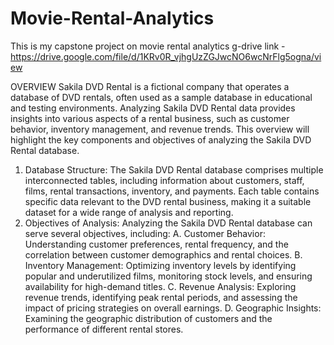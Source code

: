 # Movie-Rental-Analytics
This is my capstone project on movie rental analytics 
g-drive link - https://drive.google.com/file/d/1KRv0R_vjhgUzZGJwcNO6wcNrFlg5ogna/view

OVERVIEW
Sakila DVD Rental is a fictional company that operates a database of DVD rentals,
often used as a sample database in educational and testing environments. 
Analyzing Sakila DVD Rental data provides insights into various aspects of a rental business, 
such as customer behavior, inventory management, and revenue trends. 
This overview will highlight the key components and objectives of analyzing the Sakila DVD Rental database. 

1. Database Structure:
The Sakila DVD Rental database comprises multiple interconnected tables, including information about customers, staff, films, rental transactions, inventory, and payments. Each table contains specific data relevant to the DVD rental business, making it a suitable dataset for a wide range of analysis and reporting.
2. Objectives of Analysis:
Analyzing the Sakila DVD Rental database can serve several objectives, including:
A. Customer Behavior: Understanding customer preferences, rental frequency, and the correlation between customer demographics and rental choices.
B. Inventory Management: Optimizing inventory levels by identifying popular and underutilized films, monitoring stock levels, and ensuring availability for high-demand titles.
C. Revenue Analysis: Exploring revenue trends, identifying peak rental periods, and assessing the impact of pricing strategies on overall earnings.
D. Geographic Insights: Examining the geographic distribution of customers and the performance of different rental stores.

